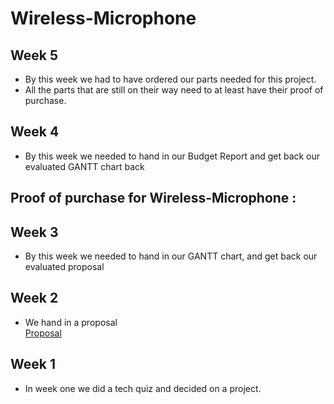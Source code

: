 # Wireless-Microphone

## Week 5
* By this week we had to have ordered our parts needed for this project. 
* All the parts that are still on their way need to at least have their proof of purchase.

## Week 4
* By this week we needed to hand in our Budget Report and get back our evaluated GANTT chart back

## Proof of purchase for Wireless-Microphone :

## Week 3
* By this week we needed to hand in our GANTT chart, and get back our evaluated proposal

## Week 2
* We hand in a proposal <br>
[Proposal](https://github.com/PRana02/Wireless-Microphone/blob/master/ProposalContent.xlsx)

## Week 1
* In week one we did a tech quiz and decided on a project.

